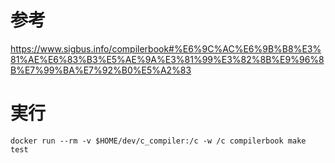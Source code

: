 # 参考
https://www.sigbus.info/compilerbook#%E6%9C%AC%E6%9B%B8%E3%81%AE%E6%83%B3%E5%AE%9A%E3%81%99%E3%82%8B%E9%96%8B%E7%99%BA%E7%92%B0%E5%A2%83


# 実行
```
docker run --rm -v $HOME/dev/c_compiler:/c -w /c compilerbook make test
```